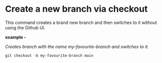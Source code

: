 # Create a new branch via checkout

This command creates a brand new branch and then switches to it without using the Github UI.

**example -** 

_Creates branch with the name my-favourite-branch and switches to it._
```
git checkout -b my-favourite-branch main
```